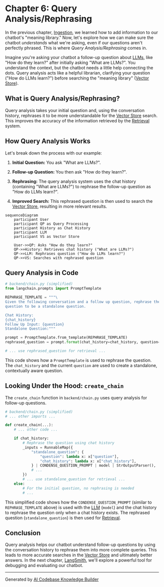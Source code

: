 # Chapter 6: Query Analysis/Rephrasing

In the previous chapter, [Ingestion](05_ingestion_.md), we learned how to add information to our chatbot's "meaning library."  Now, let's explore how we can make sure the chatbot *understands* what we're asking, even if our questions aren't perfectly phrased. This is where *Query Analysis/Rephrasing* comes in.

Imagine you're asking your chatbot a follow-up question about [LLMs](01_llm__large_language_model__.md), like "How do they learn?" after initially asking "What are LLMs?".  You understand the context, but the chatbot needs a little help connecting the dots. Query analysis acts like a helpful librarian, clarifying your question ("How do LLMs learn?") before searching the "meaning library" ([Vector Store](03_vector_store_.md)).

## What is Query Analysis/Rephrasing?

Query analysis takes your initial question and, using the conversation history, rephrases it to be more understandable for the [Vector Store](03_vector_store_.md) search. This improves the accuracy of the information retrieved by the [Retrieval](02_retrieval_.md) system.

## How Query Analysis Works

Let's break down the process with our example:

1. **Initial Question:** You ask "What are LLMs?".

2. **Follow-up Question:** You then ask "How do they learn?".

3. **Rephrasing:** The query analysis system uses the chat history (containing "What are LLMs?") to rephrase the follow-up question as "How do LLMs learn?".

4. **Improved Search:** This rephrased question is then used to search the [Vector Store](03_vector_store_.md), resulting in more relevant results.

```mermaid
sequenceDiagram
    participant User
    participant QP as Query Processing
    participant History as Chat History
    participant LLM
    participant VS as Vector Store

    User->>QP: Asks "How do they learn?"
    QP->>History: Retrieves chat history ("What are LLMs?")
    QP->>LLM: Rephrases question ("How do LLMs learn?")
    QP->>VS: Searches with rephrased question
```

## Query Analysis in Code

```python
# backend/chain.py (simplified)
from langchain.prompts import PromptTemplate

REPHRASE_TEMPLATE = """\
Given the following conversation and a follow up question, rephrase the follow up \
question to be a standalone question.

Chat History:
{chat_history}
Follow Up Input: {question}
Standalone Question:"""

prompt = PromptTemplate.from_template(REPHRASE_TEMPLATE)
rephrased_question = prompt.format(chat_history=chat_history, question=question)

# ... use rephrased_question for retrieval ...
```

This code shows how a `PromptTemplate` is used to rephrase the question. The `chat_history` and the current `question` are used to create a standalone, contextually aware question.

## Looking Under the Hood: `create_chain`

The `create_chain` function in `backend/chain.py` uses query analysis for follow-up questions.

```python
# backend/chain.py (simplified)
# ... other imports ...

def create_chain(...):
    # ... other code ...

    if chat_history:
        # Rephrase the question using chat history
        _inputs = RunnableMap({
            "standalone_question": {
                "question": lambda x: x["question"],
                "chat_history": lambda x: x["chat_history"],
            } | CONDENSE_QUESTION_PROMPT | model | StrOutputParser(),
            # ...
        })
        # ... use standalone_question for retrieval ...
    else:
        # For the initial question, no rephrasing is needed
        # ...
```

This simplified code shows how the `CONDENSE_QUESTION_PROMPT` (similar to `REPHRASE_TEMPLATE` above) is used with the [LLM](01_llm__large_language_model__.md) (`model`) and the chat history to rephrase the question only when a chat history exists.  The rephrased question (`standalone_question`) is then used for [Retrieval](02_retrieval_.md).

## Conclusion

Query analysis helps our chatbot understand follow-up questions by using the conversation history to rephrase them into more complete queries. This leads to more accurate searches in the [Vector Store](03_vector_store_.md) and ultimately better answers. In the next chapter, [LangSmith](07_langsmith_.md), we'll explore a powerful tool for debugging and evaluating our chatbot.


---

Generated by [AI Codebase Knowledge Builder](https://github.com/The-Pocket/Tutorial-Codebase-Knowledge)